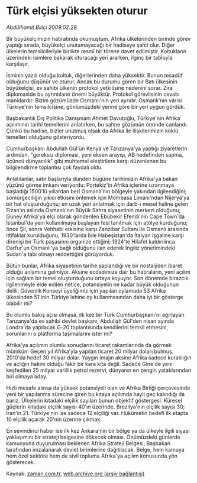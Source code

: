 # Türk elçisi yüksekten oturur

*Abdülhamit Bilici 2009.02.28*

<tr><td class="metin" colspan="2" style="padding-top: 20px; padding-left: 5px; padding-right: 10px;">Bir büyükelçimizin hatıratında okumuştum. Afrika ülkelerinden birinde görev yaptığı sırada, büyükelçi unutamayacağı bir hadiseye şahit olur. Diğer ülkelerin temsilcileriyle birlikte resmî bir törene davet edilmiştir. Koltukların üzerindeki isimlere bakarak oturacağı yeri ararken, ilginç bir tabloyla karşılaşır.</td></tr><tr><td class="metin" colspan="2" style="padding-top: 20px; padding-left: 5px; padding-right: 10px;"><p> İsminin yazılı olduğu koltuk, diğerlerinden daha yüksektir. Bunun tesadüf olduğunu düşünür ve oturur. Ancak bu durumu gören bir Batı ülkesinin büyükelçisi, ev sahibi ülkenin protokol yetkilisine nedenini sorar. Zira diplomaside bu ayrıntıların önemi büyüktür. Protokol görevlisinin cevabı manidardır: Bizim gözümüzde Osmanlı'nın yeri ayrıdır. Osmanlı'nın vârisi Türkiye'nin temsilcisine, gönlümüzdeki yerine göre bir yeri uygun gördük.
<p> Başbakanlık Dış Politika Danışmanı Ahmet Davutoğlu, Türkiye'nin Afrika açılımının tarihî temellerini anlatırken, bu sahne gözümün önünde canlandı. Çünkü bu hadise, bizler unutmuş olsak da Afrika ile ilişkilerimizin köklü temelleri olduğunu gösteriyordu. 
<p> Cumhurbaşkanı Abdullah Gül'ün Kenya ve Tanzanya'ya yaptığı ziyaretlerin ardından, "gereksiz diplomasi, yeni eksen arayışı, AB hedefinden sapma, üçüncü dünyacılık" gibi muhtemel eleştirilere karşı düzenlenen bu bilgilendirme toplantısı çok faydalı oldu.
<p> Anlatılanlar, satır başlarıyla dünden bugüne tarihimizin Afrika'ya bakan yüzünü görme imkanı veriyordu: Portekiz'in Afrika içlerine uzanmaya başladığı 1500'lü yıllardan beri Osmanlı'nın bölgeyle yakından ilgilendiğini; sömürgeciliğin yıkıcı etkisini önlemek için Mombasa Limanı'ndan Nijerya'ya bir hat oluşturduğunu; en uzak yeri anlatmak için darb-ı mesel haline gelen Fizan'ın aslında Osmanlı'nın Büyük Sahra siyasetinin merkezi olduğunu; Güney Afrika'ya elçi olarak gönderilen Ebubekir Efendi'nin Cape Town'da İstanbul'da yeni kullanılmaya başlayan fesi tanıtmak için atölye kurduğunu; önce Şii, sonra Vehhabi etkisine karşı Zanzibar Sultanı ile Osmanlı arasında ittifaklar kurulduğunu; 1930'larda bile Habeşistan'da İtalyan işgaline karşı direnişi bir Türk paşasının organize ettiğini; 1924'te Hilafet kaldırılınca Darfur'un Osmanlı'ya bağlı olduğunu ilan ederek İngiliz yönetimindeki Sudan'a tabi olmayı reddettiğini görüyorduk.
<p> Bütün bunlar, Afrika siyasetinin tarihe saplandığı ve bir nostaljiden ibaret olduğu anlamına gelmiyor. Aksine ecdadımıza dair bu hatıraların, yeni açılım için sağlam bir temel oluşturduğunu ortaya koyuyor. Son dönemde birazcık ilgilenmeyle elde edilen netice, potansiyelin ne kadar büyük olduğunun delili. Güvenlik Konseyi üyeliğimiz için yapılan oylamada 53 Afrika ülkesinden 51'inin Türkiye lehine oy kullanmasından daha iyi bir gösterge olabilir mi?
<p> Bu olumlu bakış açısı olmasa, ilk kez bir Türk Cumhurbaşkanı'nı ağırlayan Tanzanya'da ev sahibi devlet başkanı, Abdullah Gül'den nisan ayında Londra'da yapılacak G-20 toplantısında kendilerini temsil etmesini, sorunlarını o platforma taşımalarını ister mi?
<p> Afrika'ya açılımın olumlu sonuçlarını ticaret rakamlarında da görmek mümkün: Geçen yıl Afrika'yla yapılan ticaret 20 milyar doları bulmuş. 2010'da hedef 30 milyar dolar. Yaygın imajın aksine Afrika sadece kuraklığın ve açlığın hakim olduğu fakir bir kara kıta değil. Sadece Gine'de yeni keşfedilen 25 milyar varillik petrol rezervi, dünyanın en zengin yataklarından biri olmaya aday.
<p> Hızlı mesafe alınsa da yüksek potansiyeli olan ve Afrika Birliği çerçevesinde yeni bir yapılanma sürecine giren bu kıtaya açılımda hayli geç kalındığı da bariz. Ülkelerin kıtadaki elçilik sayıları bunun objektif göstergesi. Küresel güçlerin kıtadaki elçilik sayısı 40'ın üzerinde. Brezilya'nın elçilik sayısı 30; İran'ın 21. Türkiye'nin ise sadece 12 elçiliği var. Hükümetin hedefi ilk etapta 10 elçilik açarak 20'nin üzerine çıkmak. 
<p> En sevindirici haber ise ilk kez Ankara'nın bir bölge ya da ülkeyle ilgili siyasi yaklaşımını bir strateji belgesine dökecek olması. Önümüzdeki günlerde kamuoyuna duyurulması beklenen Afrika Strateji Belgesi, Başbakan tarafından imzalanarak devlet birimlerine dağıtılacak. Belge, hem kamuya hem özel sektöre hem de sivil topluma Afrika'ya açılım konusunda yön gösterecek. <br/></p></p></p></p></p></p></p></p></p></td></tr>

Kaynak: [zaman.com.tr](http://zaman.com.tr/yazar.do?yazino=820141), [web.archive.org (arşiv bağlantısı)](http://web.archive.org/web/20090304001643/http://www.zaman.com.tr:80/yazar.do?yazino=820141)
